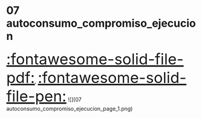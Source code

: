 # 07 autoconsumo_compromiso_ejecucion
<a href="../07 autoconsumo_compromiso_ejecucion.pdf" style="font-size: 40px;">   :fontawesome-solid-file-pdf:</a>,
<a href="../07 autoconsumo_compromiso_ejecucion.html" style="font-size: 40px;">    :fontawesome-solid-file-pen:</a>
![](07 autoconsumo_compromiso_ejecucion_page_1.png)

